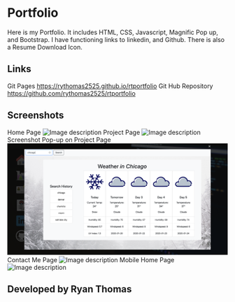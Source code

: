 # Portfolio
Here is my Portfolio. It includes HTML, CSS, Javascript, Magnific Pop up, and Bootstrap. I have functioning links to linkedin, and Github. There is also a Resume Download Icon.
  

##  Links
Git Pages
https://rythomas2525.github.io/rtportfolio
Git Hub Repository
https://github.com/rythomas2525/rtportfolio





## Screenshots
Home Page
![Image description](assets/images/screenshot1.png)
Project Page
![Image description](assets/images/screenshot2.png)
Screenshot Pop-up on Project Page
![Image description](assets/images/screenshot3.png)
Contact Me Page
![Image description](assets/images/screenshot4.png)
Mobile Home Page
![Image description](assets/images/screenshot5.png)

## Developed by Ryan Thomas
